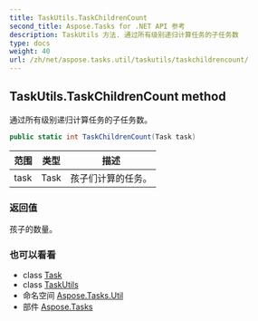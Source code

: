 ```yaml
---
title: TaskUtils.TaskChildrenCount
second_title: Aspose.Tasks for .NET API 参考
description: TaskUtils 方法. 通过所有级别递归计算任务的子任务数
type: docs
weight: 40
url: /zh/net/aspose.tasks.util/taskutils/taskchildrencount/
---
```

## TaskUtils.TaskChildrenCount method

通过所有级别递归计算任务的子任务数。

```csharp
public static int TaskChildrenCount(Task task)
```

| 范围 | 类型 | 描述 |
| --- | --- | --- |
| task | Task | 孩子们计算的任务。 |

### 返回值

孩子的数量。

### 也可以看看

* class [Task](../../../aspose.tasks/task/)
* class [TaskUtils](../)
* 命名空间 [Aspose.Tasks.Util](../../taskutils/)
* 部件 [Aspose.Tasks](../../../)


